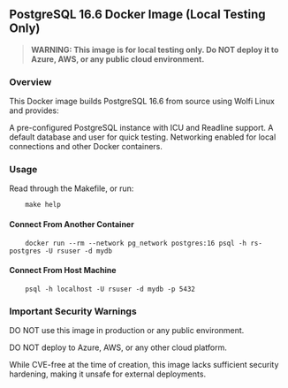 ## PostgreSQL 16.6 Docker Image (Local Testing Only)

> **WARNING: This image is for local testing only. Do NOT deploy it to Azure, AWS, or any public cloud environment.**

### Overview

This Docker image builds PostgreSQL 16.6 from source using Wolfi Linux and provides:

A pre-configured PostgreSQL instance with ICU and Readline support.
A default database and user for quick testing.
Networking enabled for local connections and other Docker containers.

### Usage

Read through the Makefile, or run:

```shell
    make help
```

#### Connect From Another Container

```shell
    docker run --rm --network pg_network postgres:16 psql -h rs-postgres -U rsuser -d mydb
```

#### Connect From Host Machine

```shell
    psql -h localhost -U rsuser -d mydb -p 5432
```

### Important Security Warnings

DO NOT use this image in production or any public environment.

DO NOT deploy to Azure, AWS, or any other cloud platform.

While CVE-free at the time of creation, this image lacks sufficient security hardening, making it unsafe for external deployments.
